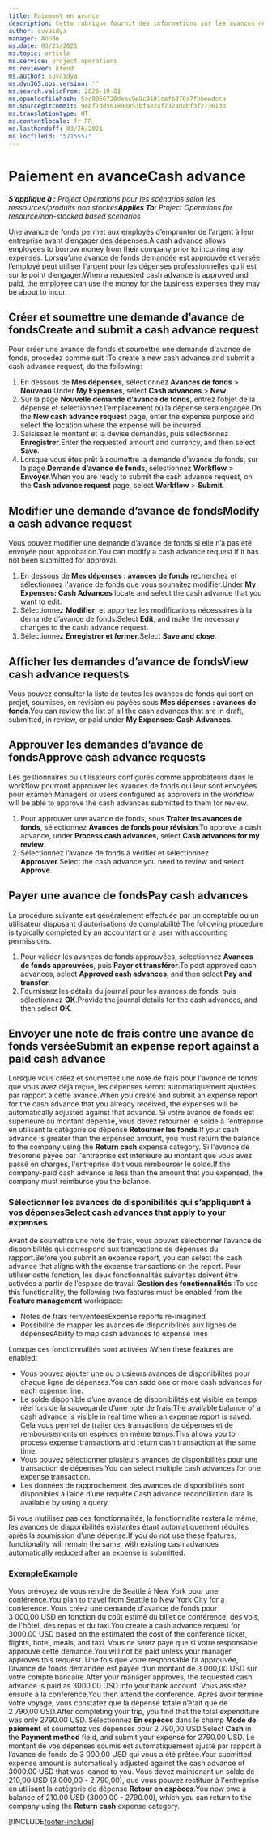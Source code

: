 ```yaml
---
title: Paiement en avance
description: Cette rubrique fournit des informations sur les avances de fonds.
author: suvaidya
manager: AnnBe
ms.date: 03/25/2021
ms.topic: article
ms.service: project-operations
ms.reviewer: kfend
ms.author: suvaidya
ms.dyn365.ops.version: ''
ms.search.validFrom: 2020-10-01
ms.openlocfilehash: 5ac8956720deac9e9c9191cefb870a7fbbeedcca
ms.sourcegitcommit: 9ebf7dd501898053bfa824f732adabf3f273613b
ms.translationtype: HT
ms.contentlocale: fr-FR
ms.lasthandoff: 03/26/2021
ms.locfileid: "5715557"
---
```

# <a name="cash-advance"></a><span data-ttu-id="7185e-103">Paiement en avance</span><span class="sxs-lookup"><span data-stu-id="7185e-103">Cash advance</span></span>

<span data-ttu-id="7185e-104">_**S’applique à :** Project Operations pour les scénarios selon les ressources/produits non stockés_</span><span class="sxs-lookup"><span data-stu-id="7185e-104">_**Applies To:** Project Operations for resource/non-stocked based scenarios_</span></span>

<span data-ttu-id="7185e-105">Une avance de fonds permet aux employés d’emprunter de l’argent à leur entreprise avant d’engager des dépenses.</span><span class="sxs-lookup"><span data-stu-id="7185e-105">A cash advance allows employees to borrow money from their company prior to incurring any expenses.</span></span> <span data-ttu-id="7185e-106">Lorsqu’une avance de fonds demandée est approuvée et versée, l’employé peut utiliser l’argent pour les dépenses professionnelles qu’il est sur le point d’engager.</span><span class="sxs-lookup"><span data-stu-id="7185e-106">When a requested cash advance is approved and paid, the employee can use the money for the business expenses they may be about to incur.</span></span> 

## <a name="create-and-submit-a-cash-advance-request"></a><span data-ttu-id="7185e-107">Créer et soumettre une demande d’avance de fonds</span><span class="sxs-lookup"><span data-stu-id="7185e-107">Create and submit a cash advance request</span></span>
<span data-ttu-id="7185e-108">Pour créer une avance de fonds et soumettre une demande d'avance de fonds, procédez comme suit :</span><span class="sxs-lookup"><span data-stu-id="7185e-108">To create a new cash advance and submit a cash advance request, do the following:</span></span> 

1. <span data-ttu-id="7185e-109">En dessous de **Mes dépenses**, sélectionnez **Avances de fonds** > **Nouveau**.</span><span class="sxs-lookup"><span data-stu-id="7185e-109">Under **My Expenses**, select **Cash advances** > **New**.</span></span> 
2. <span data-ttu-id="7185e-110">Sur la page **Nouvelle demande d’avance de fonds**, entrez l’objet de la dépense et sélectionnez l’emplacement où la dépense sera engagée.</span><span class="sxs-lookup"><span data-stu-id="7185e-110">On the **New cash advance request** page, enter the expense purpose and select the location where the expense will be incurred.</span></span>
3. <span data-ttu-id="7185e-111">Saisissez le montant et la devise demandés, puis sélectionnez **Enregistrer**.</span><span class="sxs-lookup"><span data-stu-id="7185e-111">Enter the requested amount and currency, and then select **Save**.</span></span> 
4. <span data-ttu-id="7185e-112">Lorsque vous êtes prêt à soumettre la demande d’avance de fonds, sur la page **Demande d’avance de fonds**, sélectionnez **Workflow** > **Envoyer**.</span><span class="sxs-lookup"><span data-stu-id="7185e-112">When you are ready to submit the cash advance request, on the **Cash advance request** page, select **Workflow** > **Submit**.</span></span>

## <a name="modify-a-cash-advance-request"></a><span data-ttu-id="7185e-113">Modifier une demande d’avance de fonds</span><span class="sxs-lookup"><span data-stu-id="7185e-113">Modify a cash advance request</span></span>

<span data-ttu-id="7185e-114">Vous pouvez modifier une demande d’avance de fonds si elle n’a pas été envoyée pour approbation.</span><span class="sxs-lookup"><span data-stu-id="7185e-114">You can modify a cash advance request if it has not been submitted for approval.</span></span>

1. <span data-ttu-id="7185e-115">En dessous de **Mes dépenses : avances de fonds** recherchez et sélectionnez l'avance de fonds que vous souhaitez modifier.</span><span class="sxs-lookup"><span data-stu-id="7185e-115">Under **My Expenses: Cash Advances** locate and select the cash advance that you want to edit.</span></span>
2. <span data-ttu-id="7185e-116">Sélectionnez **Modifier**, et apportez les modifications nécessaires à la demande d’avance de fonds.</span><span class="sxs-lookup"><span data-stu-id="7185e-116">Select **Edit**, and make the necessary changes to the cash advance request.</span></span> 
3. <span data-ttu-id="7185e-117">Sélectionnez **Enregistrer et fermer**.</span><span class="sxs-lookup"><span data-stu-id="7185e-117">Select **Save and close**.</span></span>


## <a name="view-cash-advance-requests"></a><span data-ttu-id="7185e-118">Afficher les demandes d’avance de fonds</span><span class="sxs-lookup"><span data-stu-id="7185e-118">View cash advance requests</span></span>
<span data-ttu-id="7185e-119">Vous pouvez consulter la liste de toutes les avances de fonds qui sont en projet, soumises, en révision ou payées sous **Mes dépenses : avances de fonds**.</span><span class="sxs-lookup"><span data-stu-id="7185e-119">You can review the list of all the cash advances that are in draft, submitted, in review, or paid under **My Expenses: Cash Advances**.</span></span> 

## <a name="approve-cash-advance-requests"></a><span data-ttu-id="7185e-120">Approuver les demandes d’avance de fonds</span><span class="sxs-lookup"><span data-stu-id="7185e-120">Approve cash advance requests</span></span>

<span data-ttu-id="7185e-121">Les gestionnaires ou utilisateurs configurés comme approbateurs dans le workflow pourront approuver les avances de fonds qui leur sont envoyées pour examen.</span><span class="sxs-lookup"><span data-stu-id="7185e-121">Managers or users configured as approvers in the workflow will be able to approve the cash advances submitted to them for review.</span></span> 

1. <span data-ttu-id="7185e-122">Pour approuver une avance de fonds, sous **Traiter les avances de fonds**, sélectionnez **Avances de fonds pour révision**.</span><span class="sxs-lookup"><span data-stu-id="7185e-122">To approve a cash advance, under **Process cash advances**, select **Cash advances for my review**.</span></span>
2. <span data-ttu-id="7185e-123">Sélectionnez l’avance de fonds à vérifier et sélectionnez **Approuver**.</span><span class="sxs-lookup"><span data-stu-id="7185e-123">Select the cash advance you need to review and select **Approve**.</span></span>  

## <a name="pay-cash-advances"></a><span data-ttu-id="7185e-124">Payer une avance de fonds</span><span class="sxs-lookup"><span data-stu-id="7185e-124">Pay cash advances</span></span> 
<span data-ttu-id="7185e-125">La procédure suivante est généralement effectuée par un comptable ou un utilisateur disposant d’autorisations de comptabilité.</span><span class="sxs-lookup"><span data-stu-id="7185e-125">The following procedure is typically completed by an accountant or a user with accounting permissions.</span></span>

1. <span data-ttu-id="7185e-126">Pour valider les avances de fonds approuvées, sélectionnez **Avances de fonds approuvées**, puis **Payer et transférer**.</span><span class="sxs-lookup"><span data-stu-id="7185e-126">To post approved cash advances, select **Approved cash advances**, and then select **Pay and transfer**.</span></span>  
2. <span data-ttu-id="7185e-127">Fournissez les détails du journal pour les avances de fonds, puis sélectionnez **OK**.</span><span class="sxs-lookup"><span data-stu-id="7185e-127">Provide the journal details for the cash advances, and then select **OK**.</span></span> 

## <a name="submit-an-expense-report-against-a-paid-cash-advance"></a><span data-ttu-id="7185e-128">Envoyer une note de frais contre une avance de fonds versée</span><span class="sxs-lookup"><span data-stu-id="7185e-128">Submit an expense report against a paid cash advance</span></span> 

<span data-ttu-id="7185e-129">Lorsque vous créez et soumettez une note de frais pour l'avance de fonds que vous avez déjà reçue, les dépenses seront automatiquement ajustées par rapport à cette avance.</span><span class="sxs-lookup"><span data-stu-id="7185e-129">When you create and submit an expense report for the cash advance that you already received, the expenses will be automatically adjusted against that advance.</span></span> <span data-ttu-id="7185e-130">Si votre avance de fonds est supérieure au montant dépensé, vous devez retourner le solde à l’entreprise en utilisant la catégorie de dépense **Retourner les fonds**.</span><span class="sxs-lookup"><span data-stu-id="7185e-130">If your cash advance is greater than the expensed amount, you must return the balance to the company using the **Return cash** expense category.</span></span> <span data-ttu-id="7185e-131">Si l'avance de trésorerie payée par l'entreprise est inférieure au montant que vous avez passé en charges, l'entreprise doit vous rembourser le solde.</span><span class="sxs-lookup"><span data-stu-id="7185e-131">If the company-paid cash advance is less than the amount that you expensed, the company must reimburse you the balance.</span></span> 

### <a name="select-cash-advances-that-apply-to-your-expenses"></a><span data-ttu-id="7185e-132">Sélectionner les avances de disponibilités qui s’appliquent à vos dépenses</span><span class="sxs-lookup"><span data-stu-id="7185e-132">Select cash advances that apply to your expenses</span></span>
<span data-ttu-id="7185e-133">Avant de soumettre une note de frais, vous pouvez sélectionner l’avance de disponibilités qui correspond aux transactions de dépenses du rapport.</span><span class="sxs-lookup"><span data-stu-id="7185e-133">Before you submit an expense report, you can select the cash advance that aligns with the expense transactions on the report.</span></span> <span data-ttu-id="7185e-134">Pour utiliser cette fonction, les deux fonctionnalités suivantes doivent être activées à partir de l’espace de travail **Gestion des fonctionnalités** :</span><span class="sxs-lookup"><span data-stu-id="7185e-134">To use this functionality, the following two features must be enabled from the **Feature management** workspace:</span></span>

  - <span data-ttu-id="7185e-135">Notes de frais réinventées</span><span class="sxs-lookup"><span data-stu-id="7185e-135">Expense reports re-imagined</span></span>
  - <span data-ttu-id="7185e-136">Possibilité de mapper les avances de disponibilités aux lignes de dépenses</span><span class="sxs-lookup"><span data-stu-id="7185e-136">Ability to map cash advances to expense lines</span></span>
 
 <span data-ttu-id="7185e-137">Lorsque ces fonctionnalités sont activées :</span><span class="sxs-lookup"><span data-stu-id="7185e-137">When these features are enabled:</span></span>
 
  - <span data-ttu-id="7185e-138">Vous pouvez ajouter une ou plusieurs avances de disponibilités pour chaque ligne de dépenses.</span><span class="sxs-lookup"><span data-stu-id="7185e-138">You can sadd one or more cash advances for each expense line.</span></span>
  - <span data-ttu-id="7185e-139">Le solde disponible d’une avance de disponibilités est visible en temps réel lors de la sauvegarde d’une note de frais.</span><span class="sxs-lookup"><span data-stu-id="7185e-139">The available balance of a cash advance is visible in real time when an expense report is saved.</span></span> <span data-ttu-id="7185e-140">Cela vous permet de traiter des transactions de dépenses et de remboursements en espèces en même temps.</span><span class="sxs-lookup"><span data-stu-id="7185e-140">This allows you to process expense transactions and return cash transaction at the same time.</span></span>
  - <span data-ttu-id="7185e-141">Vous pouvez sélectionner plusieurs avances de disponibilités pour une transaction de dépenses.</span><span class="sxs-lookup"><span data-stu-id="7185e-141">You can select multiple cash advances for one expense transaction.</span></span>
  - <span data-ttu-id="7185e-142">Les données de rapprochement des avances de disponibilités sont disponibles à l’aide d’une requête.</span><span class="sxs-lookup"><span data-stu-id="7185e-142">Cash advance reconciliation data is available by using a query.</span></span> 
 
<span data-ttu-id="7185e-143">Si vous n’utilisez pas ces fonctionnalités, la fonctionnalité restera la même, les avances de disponibilités existantes étant automatiquement réduites après la soumission d’une dépense.</span><span class="sxs-lookup"><span data-stu-id="7185e-143">If you do not use these features, functionality will remain the same, with existing cash advances automatically reduced after an expense is submitted.</span></span>

### <a name="example"></a><span data-ttu-id="7185e-144">Exemple</span><span class="sxs-lookup"><span data-stu-id="7185e-144">Example</span></span> 
<span data-ttu-id="7185e-145">Vous prévoyez de vous rendre de Seattle à New York pour une conférence.</span><span class="sxs-lookup"><span data-stu-id="7185e-145">You plan to travel from Seattle to New York City for a conference.</span></span> <span data-ttu-id="7185e-146">Vous créez une demande d'avance de fonds pour 3 000,00 USD en fonction du coût estimé du billet de conférence, des vols, de l'hôtel, des repas et du taxi.</span><span class="sxs-lookup"><span data-stu-id="7185e-146">You create a cash advance request for 3000.00 USD based on the estimated the cost of the conference ticket, flights, hotel, meals, and taxi.</span></span> <span data-ttu-id="7185e-147">Vous ne serez payé que si votre responsable approuve cette demande.</span><span class="sxs-lookup"><span data-stu-id="7185e-147">You will not be paid unless your manager approves this request.</span></span> <span data-ttu-id="7185e-148">Une fois que votre responsable l’a approuvée, l’avance de fonds demandée est payée d’un montant de 3 000,00 USD sur votre compte bancaire.</span><span class="sxs-lookup"><span data-stu-id="7185e-148">After your manager approves, the requested cash advance is paid as 3000.00 USD into your bank account.</span></span> <span data-ttu-id="7185e-149">Vous assistez ensuite à la conférence.</span><span class="sxs-lookup"><span data-stu-id="7185e-149">You then attend the conference.</span></span> <span data-ttu-id="7185e-150">Après avoir terminé votre voyage, vous constatez que la dépense totale n’était que de 2 790,00 USD.</span><span class="sxs-lookup"><span data-stu-id="7185e-150">After completing your trip, you find that the total expenditure was only 2790.00 USD.</span></span> <span data-ttu-id="7185e-151">Sélectionnez **En espèces** dans le champ **Mode de paiement** et soumettez vos dépenses pour 2 790,00 USD.</span><span class="sxs-lookup"><span data-stu-id="7185e-151">Select **Cash** in the **Payment method** field, and submit your expense for 2790.00 USD.</span></span> <span data-ttu-id="7185e-152">Le montant de vos dépenses soumis est automatiquement ajusté par rapport à l’avance de fonds de 3 000,00 USD qui vous a été prêtée.</span><span class="sxs-lookup"><span data-stu-id="7185e-152">Your submitted expense amount is automatically adjusted against the cash advance of 3000.00 USD that was loaned to you.</span></span> <span data-ttu-id="7185e-153">Vous devez maintenant un solde de 210,00 USD (3 000,00 - 2 790,00), que vous pouvez restituer à l'entreprise en utilisant la catégorie de dépense **Retour en espèces**.</span><span class="sxs-lookup"><span data-stu-id="7185e-153">You now owe a balance of 210.00 USD (3000.00 - 2790.00), which you can return to the company using the **Return cash** expense category.</span></span>



[!INCLUDE[footer-include](../includes/footer-banner.md)]
